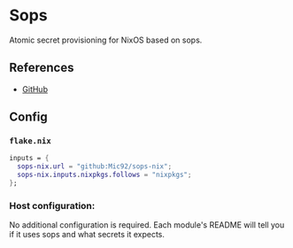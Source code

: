 # Sops

Atomic secret provisioning for NixOS based on sops.

## References

- [GitHub](https://github.com/Mic92/sops-nix)

## Config

### `flake.nix`

```nix
inputs = {
  sops-nix.url = "github:Mic92/sops-nix";
  sops-nix.inputs.nixpkgs.follows = "nixpkgs";
};
```

### Host configuration:

No additional configuration is required. Each module's README will tell you if it uses sops and what secrets it expects.
